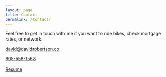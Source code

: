 ```yaml
---
layout: page
title: Contact
permalink: /Contact/
---
```

Feel free to get in touch with me if you want to ride bikes, check mortgage rates, or network.

[david@davidrobertson.co](mailto:david@davidrobertson.co)

<a href="tel:8055581568">805-558-1568</a>
<br><br>
[Resume](/images/redume.pdf)
